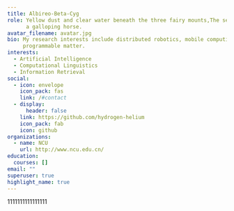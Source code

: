 ```yaml
---
title: Albireo-Beta-Cyg
role: Yellow dust and clear water beneath the three fairy mounts,The sea change of a thousand years as fleeting as
      a galloping horse.
avatar_filename: avatar.jpg
bio: My research interests include distributed robotics, mobile computing and
     programmable matter.
interests:
  - Artificial Intelligence
  - Computational Linguistics
  - Information Retrieval
social:
  - icon: envelope
    icon_pack: fas
    link: /#contact
  - display:
      header: false
    link: https://github.com/hydrogen-helium
    icon_pack: fab
    icon: github
organizations:
  - name: NCU
    url: http://www.ncu.edu.cn/
education:
  courses: []
email: ""
superuser: true
highlight_name: true
---
```

1111111111111111